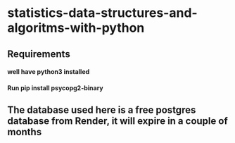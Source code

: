 # statistics-data-structures-and-algoritms-with-python

## Requirements
#### well have python3 installed
#### Run pip install psycopg2-binary



## The database used here is a free postgres database from Render, it will expire in a couple of months
